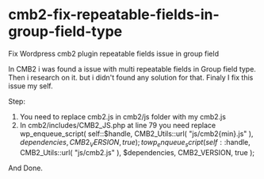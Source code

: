 # cmb2-fix-repeatable-fields-in-group-field-type
Fix Wordpress cmb2 plugin repeatable fields issue in group field


In CMB2 i was found a issue with multi repeatable fields in Group field type. Then i research on it. but i didn't found any solution for that. Finaly I fix this issue my self. 

Step:

1) You need to replace cmb2.js in cmb2/js folder with my cmb2.js
2) In cmb2/includes/CMB2_JS.php at line 79 you need replace wp_enqueue_script( self::$handle, CMB2_Utils::url( "js/cmb2{min}.js" ), $dependencies, CMB2_VERSION, true ); to wp_enqueue_script( self::$handle, CMB2_Utils::url( "js/cmb2.js" ), $dependencies, CMB2_VERSION, true );

And Done.
